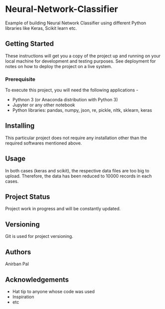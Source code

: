 # Neural-Network-Classifier
Example of building Neural Network Classifier using different Python libraries like Keras, Scikit learn etc.

## Getting Started
These instructions will get you a copy of the project up and running on your local machine for development and testing purposes. See deployment for notes on how to deploy the project on a live system.

### Prerequisite
To execute this project, you will need the following applications -

* Pythnon 3 (or Anaconda distribution with Python 3)
* Jupyter or any other notebook
* Python libraries: pandas, numpy, json, re, pickle, nltk, sklearn, keras

## Installing
This particular project does not require any installation other than the required softwares mentioned above.

## Usage
In both cases (keras and scikit), the respective data files are too big to upload. Therefore, the data has been reduced to 10000 records in each cases.

## Project Status
Project work in progress and will be constantly updated.

## Versioning
Git is used for project versioning.

## Authors
Anirban Pal

## Acknowledgements
* Hat tip to anyone whose code was used
* Inspiration
* etc
